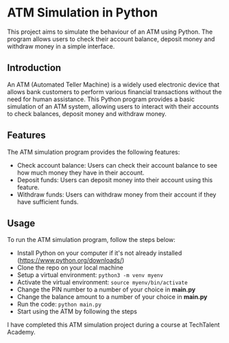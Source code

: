 # ATM Simulation in Python

This project aims to simulate the behaviour of an ATM using Python. The program allows users to check their account balance, deposit money and withdraw money in a simple interface.

## Introduction

An ATM (Automated Teller Machine) is a widely used electronic device that allows bank customers to perform various financial transactions without the need for human assistance. This Python program provides a basic simulation of an ATM system, allowing users to interact with their accounts to check balances, deposit money and withdraw money.

## Features

The ATM simulation program provides the following features:

- Check account balance: Users can check their account balance to see how much money they have in their account.
- Deposit funds: Users can deposit money into their account using this feature.
- Withdraw funds: Users can withdraw money from their account if they have sufficient funds.

## Usage

To run the ATM simulation program, follow the steps below:

- Install Python on your computer if it's not already installed (https://www.python.org/downloads/)
- Clone the repo on your local machine
- Setup a virtual environment: `python3 -m venv myenv`
- Activate the virtual environment: `source myenv/bin/activate`
- Change the PIN number to a number of your choice in **main.py**
- Change the balance amount to a number of your choice in **main.py**
- Run the code: `python main.py`
- Start using the ATM by following the steps

I have completed this ATM simulation project during a course at TechTalent Academy.
